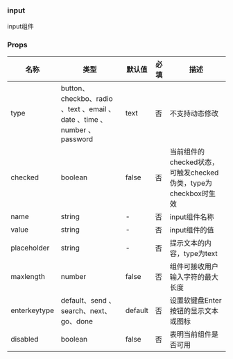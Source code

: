 ### input
input组件

### Props
| 名称 | 类型 | 默认值 | 必填 | 描述 |
| --- | ---- | ----- | ---  | --- |
| type | button、checkbo、radio 、text 、email 、date 、time 、number 、password | text | 否 | 不支持动态修改 |
| checked | boolean | false |  否 |当前组件的checked状态，可触发checked伪类，type为checkbox时生效 |
| name | string | - |  否 | input组件名称 |
| value | string | - |  否 | input组件的值 |
| placeholder | string | - |  否 | 提示文本的内容，type为text|email|date|time时生效 |
| maxlength | number | false |  否 | 组件可接收用户输入字符的最大长度  |
| enterkeytype | default、send 、search、next、go、done | default |  否 | 设置软键盘Enter按钮的显示文本或图标 |
| disabled | boolean | false |  否 | 表明当前组件是否可用 |
